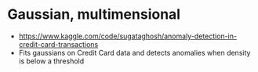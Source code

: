 
# Gaussian, multimensional

- https://www.kaggle.com/code/sugataghosh/anomaly-detection-in-credit-card-transactions
- Fits gaussians on Credit Card data and detects anomalies when density is below a threshold
